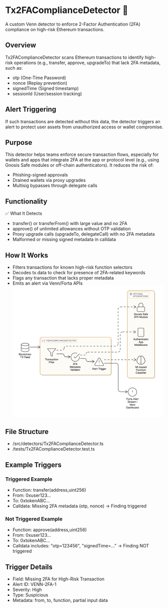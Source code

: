 # Tx2FAComplianceDetector 🔐
A custom Venn detector to enforce 2-Factor Authentication (2FA) compliance on high-risk Ethereum transactions.

## Overview
Tx2FAComplianceDetector scans Ethereum transactions to identify high-risk operations (e.g., transfer, approve, upgradeTo) that lack 2FA metadata, such as:

* otp (One-Time Password)
* nonce (Replay prevention)
* signedTime (Signed timestamp)
* sessionId (User/session tracking)

## Alert Triggering
If such transactions are detected without this data, the detector triggers an alert to protect user assets from unauthorized access or wallet compromise.

## Purpose
This detector helps teams enforce secure transaction flows, especially for wallets and apps that integrate 2FA at the app or protocol level (e.g., using Gnosis Safe modules or off-chain authenticators). It reduces the risk of:

* Phishing-signed approvals
* Drained wallets via proxy upgrades
* Multisig bypasses through delegate calls

## Functionality
✅ What It Detects
* transfer() or transferFrom() with large value and no 2FA
* approve() of unlimited allowances without OTP validation
* Proxy upgrade calls (upgradeTo, delegateCall) with no 2FA metadata
* Malformed or missing signed metadata in calldata

## How It Works
* Filters transactions for known high-risk function selectors
* Decodes tx.data to check for presence of 2FA-related keywords
* Flags any transaction that lacks proper metadata
* Emits an alert via Venn/Forta APIs
![Alt text](https://github.com/GarbhitSh/Tx2FAComplianceDetector/blob/main/autoD.png)
## File Structure
* /src/detectors/Tx2FAComplianceDetector.ts
* /tests/Tx2FAComplianceDetector.test.ts

## Example Triggers
### Triggered Example
* Function: transfer(address,uint256)
* From: 0xuser123...
* To: 0xtokenABC...
* Calldata: Missing 2FA metadata (otp, nonce) → Finding triggered

### Not Triggered Example
* Function: approve(address,uint256)
* From: 0xuser123...
* To: 0xtokenABC...
* Calldata includes: "otp=123456", "signedTime=..." → Finding NOT triggered

## Trigger Details
* Field: Missing 2FA for High-Risk Transaction
* Alert ID: VENN-2FA-1
* Severity: High
* Type: Suspicious
* Metadata: from, to, function, partial input data
